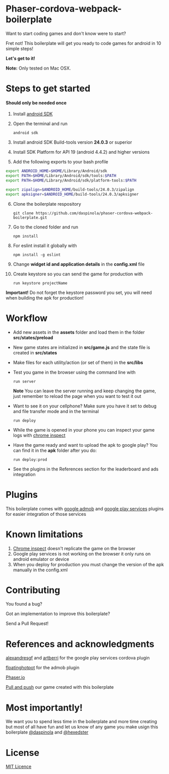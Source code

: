 # Phaser-cordova-webpack-boilerplate

Want to start coding games and don't know were to start?

Fret not! This boilerplate will get you ready to code games for android in 10 simple steps! 

**Let's get to it!**

**Note:** Only tested on Mac OSX.

# Steps to get started
#### Should only be needed once

1. Install [android SDK](https://developer.android.com/studio/index.html)
2. Open the terminal and run

    ``` android sdk ```

3. Install android SDK Build-tools version **24.0.3** or superior
4. Install SDK Platform for API 19 (android 4.4.2) and higher versions
5. Add the following exports to your bash profile

```bash
export ANDROID_HOME=$HOME/Library/Android/sdk
export PATH=$HOME/Library/Android/sdk/tools:$PATH
export PATH=$HOME/Library/Android/sdk/platform-tools:$PATH

export zipalign=$ANDROID_HOME/build-tools/24.0.3/zipalign
export apksigner=$ANDROID_HOME/build-tools/24.0.3/apksigner
```

6. Clone the boilerplate respository

    ``` git clone https://github.com/daspinola/phaser-cordova-webpack-boilerplate.git ```
7. Go to the cloned folder and run

    ``` npm install ```

8. For eslint install it globally with 

    ``` npm install -g eslint ```

9. Change **widget id and application details** in the **config.xml** file
10. Create keystore so you can send the game for production with

    ``` run keystore projectName ``` 
  
  **Important!** Do not forget the keystore password you set, you will need when building the apk for production!

# Workflow

- Add new assets in the **assets** folder and load them in the folder **src/states/preload**

- New game states are initialized in **src/game.js** and the state file is created in **src/states**

- Make files for each utility/action (or set of them) in the **src/libs**

- Test you game in the browser using the command line with

  ``` run server ```

  **Note** You can leave the server running and keep changing the game, just remember to reload the page when you want to test it out

- Want to see it on your cellphone? 
Make sure you have it set to debug and file transfer mode and in the terminal

  ``` run deploy ```

- While the game is opened in your phone you can inspect your game logs with [chrome inspect](chrome://inspect/#devices)

- Have the game ready and want to upload the apk to google play? 
You can find it in the **apk** folder after you do:
  
  ``` run deploy:prod ```

- See the plugins in the References section for the leaderboard and ads integration

# Plugins

This boilerplate comes with [google admob](https://www.google.com/admob/) and 
[google play services](https://github.com/alexandresgf/cordova-plugin-play-games-services) 
plugins for easier integration of those services

# Known limitations

1. [Chrome inspect](chrome://inspect/#devices) doesn't replicate the game on the browser
2. Google play services is not working on the browser it only runs on android emulator or device
3. When you deploy for production you must change the version of the apk manually in the config.xml

# Contributing

You found a bug?

Got an implementation to improve this boilerplate? 

Send a Pull Request!

# References and acknowledgments
[alexandresgf](https://github.com/alexandresgf) and 
[artberri](https://github.com/artberri)
for the google play services cordova plugin

[floatinghotpot](https://github.com/floatinghotpot/cordova-admob-pro) for the admob plugin

[Phaser.io](https://github.com/photonstorm/phaser)

[Pull and push](https://play.google.com/store/apps/details?id=com.bimyou.pushandpull&hl=en) our game created with this boilerplate

# Most importantly!

We want you to spend less time in the boilerplate and more time creating but most of all have fun and let us know of any game you make usign this boilerplate 
[@daspinola](https://twitter.com/daspinola) and [@hexedster](https://twitter.com/hexedster)

# License

[MIT Licence](./LICENSE)